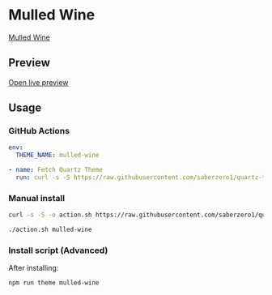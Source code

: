 # Mulled Wine

[Mulled Wine](https://github.com/incantatem2)

## Preview

[Open live preview](https://quartz-themes.github.io/mulled-wine/)

## Usage

### GitHub Actions

```yaml
env:
  THEME_NAME: mulled-wine
```

```yaml
- name: Fetch Quartz Theme
  run: curl -s -S https://raw.githubusercontent.com/saberzero1/quartz-themes/master/action.sh | bash -s -- $THEME_NAME
```

### Manual install

```bash
curl -s -S -o action.sh https://raw.githubusercontent.com/saberzero1/quartz-themes/master/action.sh

./action.sh mulled-wine
```

### Install script (Advanced)

After installing:

```bash
npm run theme mulled-wine
```
